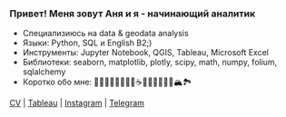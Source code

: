 ### Привет! Меня зовут Аня и я - начинающий аналитик

- Специализиюсь на data & geodata analysis
- Языки: Python, SQL и English B2;)
- Инструменты: Jupyter Notebook, QGIS, Tableau, Microsoft Excel
- Библиотеки: seaborn, matplotlib, plotly, scipy, math, numpy, folium, sqlalchemy
- Коротко обо мне: 🐢🦮🌱🪷🌙🥗🍕🍣☕️🤸🏽‍♀️🧘🏽‍♀️🏔️🏞️

[CV](https://drive.google.com/file/d/1Z1kcXs1Y_VJgYhf89g5LuQF873dchFdV/view?usp=sharing) | [Tableau](https://public.tableau.com/app/profile/ania.prokosheva) | [Instagram](https://www.instagram.com/ania_ivy/) | [Telegram](https://t.me/ania_ivy)
